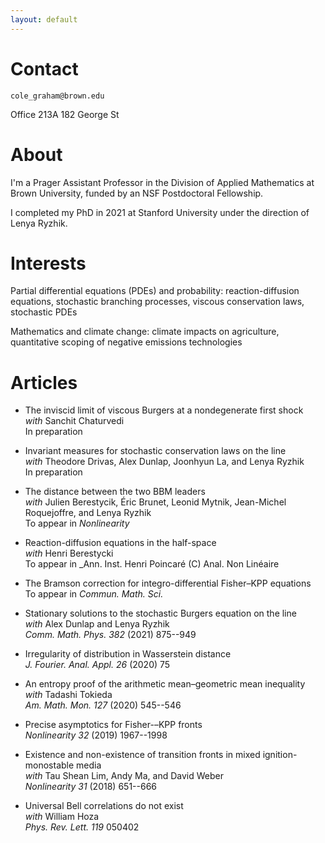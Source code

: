 ```yaml
---
layout: default
---
```


# Contact

``cole_graham@brown.edu``

Office 213A
182 George St

# About

I'm a Prager Assistant Professor in the Division of Applied Mathematics at Brown University, funded by an NSF Postdoctoral Fellowship.

I completed my PhD in 2021 at Stanford University under the direction of Lenya Ryzhik.

# Interests

Partial differential equations (PDEs) and probability: reaction-diffusion equations, stochastic branching processes, viscous conservation laws, stochastic PDEs

Mathematics and climate change: climate impacts on agriculture, quantitative scoping of negative emissions technologies

# Articles

*   The inviscid limit of viscous Burgers at a nondegenerate first shock  
    _with_ Sanchit Chaturvedi  
    In preparation

*   Invariant measures for stochastic conservation laws on the line  
    _with_ Theodore Drivas, Alex Dunlap, Joonhyun La, and Lenya Ryzhik  
    In preparation

*   The distance between the two BBM leaders  
    _with_ Julien Berestycik, Éric Brunet, Leonid Mytnik, Jean-Michel Roquejoffre, and Lenya Ryzhik  
    To appear in _Nonlinearity_

*   Reaction-diffusion equations in the half-space  
    _with_ Henri Berestycki  
    To appear in _Ann. Inst. Henri Poincaré (C) Anal. Non Linéaire

*   The Bramson correction for integro-differential Fisher–KPP equations  
    To appear in _Commun. Math. Sci._

*   Stationary solutions to the stochastic Burgers equation on the line  
    _with_ Alex Dunlap and Lenya Ryzhik  
    _Comm. Math. Phys._ *382* (2021) 875--949

*   Irregularity of distribution in Wasserstein distance  
    _J. Fourier. Anal. Appl._ *26* (2020) 75

*   An entropy proof of the arithmetic mean–geometric mean inequality  
    _with_ Tadashi Tokieda  
    _Am. Math. Mon._ *127* (2020) 545--546

*   Precise asymptotics for Fisher-–KPP fronts  
    _Nonlinearity_ *32* (2019) 1967--1998

*   Existence and non-existence of transition fronts in mixed ignition-monostable media  
    _with_ Tau Shean Lim, Andy Ma, and David Weber  
    _Nonlinearity_ *31* (2018) 651--666

*   Universal Bell correlations do not exist  
    _with_ William Hoza  
    _Phys. Rev. Lett._ *119* 050402
